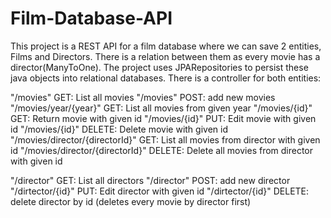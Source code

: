 # Film-Database-API

This project is a REST API for a film database where we can save 2 entities, Films and Directors.
There is a relation between them as every movie has a director(ManyToOne).
The project uses JPARepositories to persist these java objects into relational databases.
There is a controller for both entities:

"/movies" 					    GET: List all movies
"/movies"			 		    POST: add new movies
"/movies/year/{year}" 			GET: List all movies from given year
"/movies/{id}"       		    GET: Return movie with given id
"/movies/{id}"       		    PUT: Edit movie with given id
"/movies/{id}"      		    DELETE: Delete movie with given id
"/movies/director/{directorId}" GET: List all movies from director with given id
"/movies/director/{directorId}" DELETE: Delete all movies from director with given id


"/director"       GET: List all directors
"/director"       POST: add new director
"/dirtector/{id}" PUT: Edit director with given id
"/dirtector/{id}" DELETE: delete director by id (deletes every movie by director first) 
